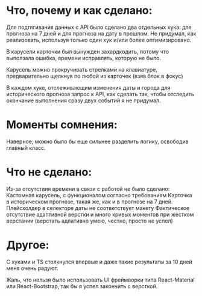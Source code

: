 # Что, почему и как сделано:

Для подтягивания данных с API было сделано два отдельных хука: для прогноза на 7 дней и для прогноза на дату в прошлом. Не придумал, как реализовать, используя только один хук и/или более оптимизировано.

В карусели карточки был вынужден захардкодить, потому что выползала ошибка, времени исправлять, которую не было.

Карусель можно прокручивать стрелками на клавиатуре, предварительно щелкнув по любой из карточек (взяв блок в фокус)

В каждом хуке, отслеживающим изменения даты и города для исторического прогноза запрос к API, как сделать так, чтобы отследить окончание выполнения сразу двух событий я не придумал.

# Моменты сомнения:

Наверное, можно было бы еще сильнее разделить логику, освободив главный класс.

# Что не сделано: 

Из-за отсутствия времени в связи с работой не было сделано:
    Кастомная карусель, с функционалом согласно требованиям
    Карточка в историческом прогнозе, такая же, как и в прогнозе на 7 дней.
    Плейсхолдер в селекторе даты не соответствует макету
    Фактическое отсутствие адаптивной верстки и много кривых моментов при жестком верстании (верстать адпативно умею, честно, просто не успел)


# Другое:

С хуками и TS столкнулся впервые и даже такие результаты за 10 дней меня очень радуют.

Жаль, что нельзя было использовать UI фреймворки типа React-Material или React-Bootstrap, так бы я успел закончить с версткой.

